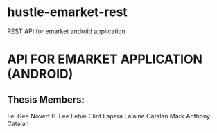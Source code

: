 # hustle-emarket-rest
REST API for emarket android application
<h1>API FOR EMARKET APPLICATION (ANDROID)</h1>
<h2>Thesis Members:</h2>
Fel Gee Novert P. Lee
Febie Clint Lapera
Lalaine Catalan
Mark Anthony Catalan